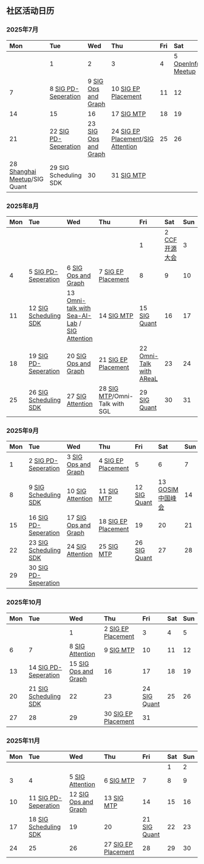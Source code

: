 ## 社区活动日历

### 2025年7月

|Mon|Tue|Wed|Thu|Fri|Sat|Sun|
| :---------------------- | :--------------------- | :---------------------- | :---------------------- | :--------------------- | :---------------------- | :---------------------- |
|   |1  |2  |3  |4  |5 [OpenInfra Meetup](events/README.md#业界会议参与) |6  |
|7  |8 [SIG PD-Seperation](sigs/sig-pd-seperation.md) |9 [SIG Ops and Graph](sigs/sig-ops-and-graph.md) |10 [SIG EP Placement](sigs/sig-ep-placement.md) |11  |12  |13 |
|14 |15 |16 |17 [SIG MTP](sigs/sig-mtp.md)|18 |19 |20 |
|21 |22 [SIG PD-Seperation](sigs/sig-pd-seperation.md)|23 [SIG Ops and Graph](sigs/sig-ops-and-graph.md) |24 [SIG EP Placement](sigs/sig-ep-placement.md)/[SIG Attention](sigs/sig-attention.md)|25 |26 |27 |
|28 [Shanghai Meetup](events/README.md#社区meetup)/SIG Quant|29 SIG Scheduling SDK|30 |31 [SIG MTP](sigs/sig-mtp.md)|  |  |  |

### 2025年8月

|Mon|Tue|Wed|Thu|Fri|Sat|Sun|
| :---------------------- | :--------------------- | :---------------------- | :---------------------- | :--------------------- | :---------------------- | :---------------------- |
|   |   |   |   |1  |2 [CCF开源大会]((events/README.md#业界会议参与)) |3  |
|4  |5 [SIG PD-Seperation](sigs/sig-pd-seperation.md) |6 [SIG Ops and Graph](sigs/sig-ops-and-graph.md)|7 [SIG EP Placement](sigs/sig-ep-placement.md) |8 |9  |10  |
|11 |12 [SIG Scheduling SDK](sigs/sig-scheduling-sdk.md)|13 [Omni-talk with Sea-AI-Lab](https://gitee.com/omniai/community/blob/master/events/README.md#%E7%AC%AC%E4%B8%80%E6%9C%9F%E6%B5%81%E6%B0%B4%E7%BA%BF%E5%B9%B6%E8%A1%8C%E7%A0%94%E7%A9%B6) / [SIG Attention](sigs/sig-attention.md) |14 [SIG MTP](sigs/sig-mtp.md)|15 [SIG Quant](sigs/sig-quant.md) |16|17|
|18|19 [SIG PD-Seperation](sigs/sig-pd-seperation.md)|20 [SIG Ops and Graph](sigs/sig-ops-and-graph.md)|21 [SIG EP Placement](sigs/sig-ep-placement.md)|22 [Omni-Talk with AReaL](https://gitee.com/omniai/community/blob/master/events/README.md#%E7%AC%AC%E4%BA%8C%E6%9C%9F%E5%BC%82%E6%AD%A5rl%E6%A1%86%E6%9E%B6areal) |23|24|
|25 |26 [SIG Scheduling SDK](sigs/sig-scheduling-sdk.md)|27 [SIG Attention](sigs/sig-attention.md)|28 [SIG MTP](sigs/sig-mtp.md)/Omni-Talk with SGL |29 [SIG Quant](sigs/sig-quant.md) |30|31|

### 2025年9月

|Mon|Tue|Wed|Thu|Fri|Sat|Sun|
| :---------------------- | :--------------------- | :---------------------- | :---------------------- | :--------------------- | :---------------------- | :---------------------- |
|1|2 [SIG PD-Seperation](sigs/sig-pd-seperation.md)|3 [SIG Ops and Graph](sigs/sig-ops-and-graph.md)|4 [SIG EP Placement](sigs/sig-ep-placement.md)|5|6|7|
|8 |9 [SIG Scheduling SDK](sigs/sig-scheduling-sdk.md) |10 [SIG Attention](sigs/sig-attention.md)|11 [SIG MTP](sigs/sig-mtp.md) |12 [SIG Quant](sigs/sig-quant.md)|13 [GOSIM中国峰会](https://hangzhou2025.gosim.org/)|14|
|15|16 [SIG PD-Seperation](sigs/sig-pd-seperation.md)|17 [SIG Ops and Graph](sigs/sig-ops-and-graph.md)|18 [SIG EP Placement](sigs/sig-ep-placement.md)|19|20|21|
|22|23 [SIG Scheduling SDK](sigs/sig-scheduling-sdk.md) |24 [SIG Attention](sigs/sig-attention.md) |25 [SIG MTP](sigs/sig-mtp.md) |26 [SIG Quant](sigs/sig-quant.md)|27|28|
|29|30 [SIG PD-Seperation](sigs/sig-pd-seperation.md)||||||

### 2025年10月
|Mon|Tue|Wed|Thu|Fri|Sat|Sun|
| :---------------------- | :--------------------- | :---------------------- | :---------------------- | :--------------------- | :---------------------- | :---------------------- |
|||1| 2 [SIG EP Placement](sigs/sig-ep-placement.md) |3|4|5|
| 6    | 7    | 8  [SIG Attention](sigs/sig-attention.md) | 9 [SIG MTP](sigs/sig-mtp.md) | 10   | 11   | 12   |
| 13   | 14 [SIG PD-Seperation](sigs/sig-pd-seperation.md) | 15 [SIG Ops and Graph](sigs/sig-ops-and-graph.md) | 16 | 17   | 18   | 19   |
| 20   | 21 [SIG Scheduling SDK](sigs/sig-scheduling-sdk.md) | 22   | 23   | 24 [SIG Quant](sigs/sig-quant.md) | 25   | 26   |
| 27   | 28   |29|30 [SIG EP Placement](sigs/sig-ep-placement.md)|31|||


### 2025年11月
|Mon|Tue|Wed|Thu|Fri|Sat|Sun|
| :---------------------- | :--------------------- | :---------------------- | :---------------------- | :--------------------- | :---------------------- | :---------------------- |
||||     ||1|2|
| 3    | 4                                                    | 5  [SIG Attention](sigs/sig-attention.md)         | 6 [SIG MTP](sigs/sig-mtp.md)                    | 7                                 | 8    | 9    |
| 10   | 11 [SIG PD-Seperation](sigs/sig-pd-seperation.md)    | 12 [SIG Ops and Graph](sigs/sig-ops-and-graph.md) | 13 [SIG MTP](sigs/sig-mtp.md)                   | 14                                | 15   | 16   |
| 17   | 18  [SIG Scheduling SDK](sigs/sig-scheduling-sdk.md) | 19                                                | 20                                              | 21 [SIG Quant](sigs/sig-quant.md) | 22   | 23   |
| 24   | 25                                                   | 26                                                | 27 [SIG EP Placement](sigs/sig-ep-placement.md) | 28                                |29|30|

